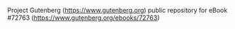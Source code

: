 Project Gutenberg (https://www.gutenberg.org) public repository
for eBook #72763 (https://www.gutenberg.org/ebooks/72763)
